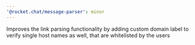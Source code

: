 ```yaml
---
'@rocket.chat/message-parser': minor
---
```


Improves the link parsing functionality by adding custom domain label to verify single host names as well, that are whitelisted by the users
